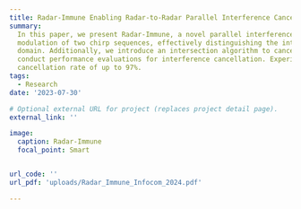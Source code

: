 ```yaml
---
title: Radar-Immune Enabling Radar-to-Radar Parallel Interference Cancellation using Phase Modulation
summary: 
  In this paper, we present Radar-Immune, a novel parallel interference cancellation system. Radar-Immune leverages phase
  modulation of two chirp sequences, effectively distinguishing the interfering signal from the reflected signal in the Doppler
  domain. Additionally, we introduce an intersection algorithm to cancel parallel interference. We implement Radar-Immune and
  conduct performance evaluations for interference cancellation. Experimental results demonstrate an impressive interference
  cancellation rate of up to 97%.
tags:
  - Research
date: '2023-07-30'

# Optional external URL for project (replaces project detail page).
external_link: ''

image:
  caption: Radar-Immune
  focal_point: Smart


url_code: ''
url_pdf: 'uploads/Radar_Immune_Infocom_2024.pdf'

---
```

